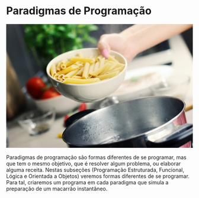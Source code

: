 # Paradigmas de Programação

![](/assets/paradigmas.jpg)

Paradigmas de programação são formas diferentes de se programar, mas que tem o mesmo objetivo, que é resolver algum problema, ou elaborar alguma receita. Nestas subseções (Programação Estruturada, Funcional, Lógica e Orientada a Objetos) veremos formas diferentes de se programar. Para tal, criaremos um programa em cada paradigma que simula a preparação de um macarrão instantâneo.

